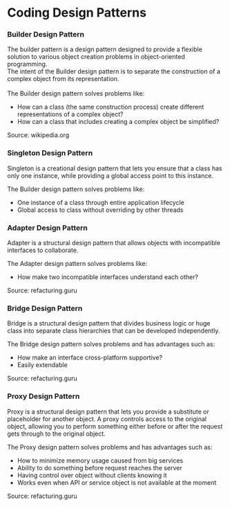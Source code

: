 # Coding Design Patterns

### Builder Design Pattern
The builder pattern is a design pattern designed to provide a flexible solution to various object creation problems in object-oriented programming. 
<br>The intent of the Builder design pattern is to separate the construction of a complex object from its representation.
<br>
<br>
The Builder design pattern solves problems like:
* How can a class (the same construction process) create different representations of a complex object?
* How can a class that includes creating a complex object be simplified?

Source: wikipedia.org

### Singleton Design Pattern
Singleton is a creational design pattern that lets you ensure that a class has only one instance, while providing a global access point to this instance.

The Builder design pattern solves problems like:
* One instance of a class through entire application lifecycle
* Global access to class without overriding by other threads

### Adapter Design Pattern
Adapter is a structural design pattern that allows objects with incompatible interfaces to collaborate.

The Adapter design pattern solves problems like:
* How make two incompatible interfaces understand each other?


Source: refacturing.guru


### Bridge Design Pattern
Bridge is a structural design pattern that divides business logic or huge class into separate class hierarchies that can be developed independently.

The Bridge design pattern solves problems and has advantages such as:
* How make an interface cross-platform supportive?
* Easily extendable

Source: refacturing.guru

### Proxy Design Pattern
Proxy is a structural design pattern that lets you provide a substitute or placeholder for another object. A proxy controls access to the original object, allowing you to perform something either before or after the request gets through to the original object.

The Proxy design pattern solves problems and has advantages such as:
* How to minimize memory usage caused from big services
* Ability to do something before request reaches the server
* Having control over object without clients knowing it
* Works even when API or service object is not available at the moment

Source: refacturing.guru